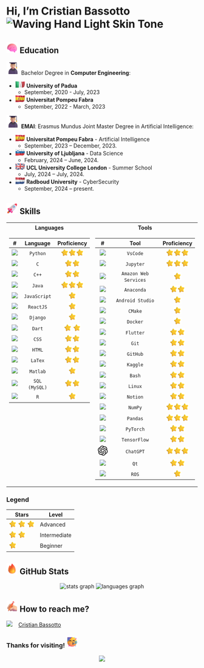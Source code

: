 # Hi, I’m Cristian Bassotto <img src="https://raw.githubusercontent.com/Tarikul-Islam-Anik/Animated-Fluent-Emojis/master/Emojis/Hand%20gestures/Waving%20Hand%20Light%20Skin%20Tone.png" alt="Waving Hand Light Skin Tone" height="50" /> 


## <img src="animations/brain.png" width="30"> Education

<img src="animations/student.png" width="35"> Bachelor Degree in **Computer Engineering**:
  - <img src="animations/italy.gif" width="25" /> **University of Padua**
    - September, 2020 - July, 2023
  - <img src="animations/spain.gif" width="25" /> **Universitat Pompeu Fabra**
    - September, 2022 - March, 2023
   
    
<img src="animations/student.png" width="35"> **EMAI**: Erasmus Mundus Joint Master Degree in Artificial Intelligence:
  - <img src="animations/spain.gif" width="25" /> **Universitat Pompeu Fabra** - Artificial Intelligence
    - September, 2023 – December, 2023.
  - <img src="animations/slovenia.gif" width="25" /> **University of Ljubljana** - Data Science
    - February, 2024 – June, 2024.
  - <img src="animations/uk.gif" width="25" /> **UCL University College London** - Summer School
    - July, 2024 – July, 2024.
  - <img src="animations/netherlands.gif" width="25" /> **Radboud University** - CyberSecurity
    - September, 2024 – present.
   
      
## <img src="animations/rocket.png" width="30"/>  Skills

<table>
<tr><th> Languages </th><th>Tools</th></tr>
<tr>
  <td valign="top">

| **#** | **Language** | **Proficiency** |
| :--------: | :-------: | :-----: |
| <a href="https://www.python.org/"><img src="https://cdn.jsdelivr.net/gh/devicons/devicon@latest/icons/python/python-original.svg" width="30"/> </a> | `Python`| <img src="animations/star.png" width="20"/><img src="animations/star.png" width="20"/><img src="animations/star.png" width="20"/> |
| <a href="https://en.wikipedia.org/wiki/C_(programming_language)"> <img src="https://cdn.jsdelivr.net/gh/devicons/devicon@latest/icons/c/c-original.svg" width="30"/></a> | `C` | <img src="animations/star.png" width="20"/><img src="animations/star.png" width="20"/> |
| <a href="https://en.wikipedia.org/wiki/C%2B%2B"><img src="https://cdn.jsdelivr.net/gh/devicons/devicon@latest/icons/cplusplus/cplusplus-original.svg" width="30"/></a> | `C++` | <img src="animations/star.png" width="20"/><img src="animations/star.png" width="20"/> |
|<a href="https://www.java.com/"><img src="https://cdn.jsdelivr.net/gh/devicons/devicon@latest/icons/java/java-original.svg" width="30"/></a> | `Java` | <img src="animations/star.png" width="20"/><img src="animations/star.png" width="20"/><img src="animations/star.png" width="20"/> |
|<a href="https://www.javascript.com/"><img src="https://cdn.jsdelivr.net/gh/devicons/devicon@latest/icons/javascript/javascript-original.svg" width="30"/></a>|`JavaScript` | <img src="animations/star.png" width="20"/> |
|<a href="https://reactjs.org/"><img src="https://cdn.jsdelivr.net/gh/devicons/devicon@latest/icons/react/react-original.svg" width="30"/></a> | `ReactJS` | <img src="animations/star.png" width="20"/> |
|<a href="https://www.djangoproject.com/"><img src="https://cdn.jsdelivr.net/gh/devicons/devicon@latest/icons/django/django-plain.svg" width="30"/></a>|`Django`| <img src="animations/star.png" width="20"/>|
|<a href="https://dart.dev/"><img src="https://cdn.jsdelivr.net/gh/devicons/devicon@latest/icons/dart/dart-original.svg" width="30"/></a>|`Dart`| <img src="animations/star.png" width="20"/> <img src="animations/star.png" width="20"/> |
|<a href="https://en.wikipedia.org/wiki/CSS"> <img src="https://cdn.jsdelivr.net/gh/devicons/devicon@latest/icons/css3/css3-original.svg" width="30"/> </a> | `CSS` | <img src="animations/star.png" width="20"/><img src="animations/star.png" width="20"/> |
|<a href="https://en.wikipedia.org/wiki/HTML"> <img src="https://cdn.jsdelivr.net/gh/devicons/devicon@latest/icons/html5/html5-original.svg" width="30"/></a> | `HTML` | <img src="animations/star.png" width="20"/><img src="animations/star.png" width="20"/> |
|<a href="https://www.latex-project.org/"> <img src="https://cdn.jsdelivr.net/gh/devicons/devicon@latest/icons/latex/latex-original.svg" width="30"/> </a> | `LaTex` | <img src="animations/star.png" width="20"/><img src="animations/star.png" width="20"/> |
|<a href="https://it.mathworks.com/products/matlab.html"> <img src="https://cdn.jsdelivr.net/gh/devicons/devicon@latest/icons/matlab/matlab-original.svg" width="30"/></a> | `Matlab` | <img src="animations/star.png" width="20"/> |
|<a href="https://www.mysql.com/"> <img src="https://cdn.jsdelivr.net/gh/devicons/devicon@latest/icons/mysql/mysql-original.svg" width="30"/></a> | `SQL (MySQL)` | <img src="animations/star.png" width="20"/><img src="animations/star.png" width="20"/> |
|<a href="https://www.r-project.org/"> <img src="https://cdn.jsdelivr.net/gh/devicons/devicon@latest/icons/r/r-original.svg" width="30"/></a> | `R` | <img src="animations/star.png" width="20"/> |

</td>
<td valign="top">

| **#** | **Tool** | **Proficiency** |
| :--------: | :-------: | :-----: |
|<a href="https://code.visualstudio.com/"> <img src="https://cdn.jsdelivr.net/gh/devicons/devicon@latest/icons/vscode/vscode-original.svg" width="30"/> </a> | `VsCode` | <img src="animations/star.png" width="20"/><img src="animations/star.png" width="20"/><img src="animations/star.png" width="20"/>|
|<a href="https://jupyter.org/"> <img src="https://cdn.jsdelivr.net/gh/devicons/devicon@latest/icons/jupyter/jupyter-original-wordmark.svg" width="30"/> </a> | `Jupyter` | <img src="animations/star.png" width="20"/><img src="animations/star.png" width="20"/><img src="animations/star.png" width="20"/>|
|<a href="https://aws.amazon.com/"> <img src="https://cdn.jsdelivr.net/gh/devicons/devicon@latest/icons/amazonwebservices/amazonwebservices-original-wordmark.svg" width="30"/> </a> | `Amazon Web Services` | <img src="animations/star.png" width="20"/> |
|<a href="https://www.anaconda.com/"> <img src="https://cdn.jsdelivr.net/gh/devicons/devicon@latest/icons/anaconda/anaconda-original.svg" width="30"/> </a> | `Anaconda` | <img src="animations/star.png" width="20"/><img src="animations/star.png" width="20"/> |
|<a href="https://developer.android.com/studio"> <img src="https://cdn.jsdelivr.net/gh/devicons/devicon@latest/icons/androidstudio/androidstudio-original.svg" width="30"/> </a> | `Android Studio` | <img src="animations/star.png" width="20"/> |
|<a href="https://cmake.org/"> <img src="https://cdn.jsdelivr.net/gh/devicons/devicon@latest/icons/cmake/cmake-original.svg" width="30"/> </a> | `CMake` | <img src="animations/star.png" width="20"/>|
|<a href="https://www.docker.com/"> <img src="https://cdn.jsdelivr.net/gh/devicons/devicon@latest/icons/docker/docker-original.svg" width="30"/> </a> | `Docker` | <img src="animations/star.png" width="20"/>|
|<a href="https://flutter.dev/"><img src="https://cdn.jsdelivr.net/gh/devicons/devicon@latest/icons/flutter/flutter-original.svg" width="30"/> </a> | `Flutter` | <img src="animations/star.png" width="20"/><img src="animations/star.png" width="20"/>|
|<a href="https://git-scm.com/"> <img src="https://cdn.jsdelivr.net/gh/devicons/devicon@latest/icons/git/git-original.svg" width="30"/> </a> | `Git` | <img src="animations/star.png" width="20"/><img src="animations/star.png" width="20"/>|
|<a href="https://github.com/"> <img src="https://cdn.jsdelivr.net/gh/devicons/devicon@latest/icons/github/github-original.svg" width="30"/></a> | `GitHub` | <img src="animations/star.png" width="20"/><img src="animations/star.png" width="20"/> |
|<a href="https://www.kaggle.com/"> <img src="https://cdn.jsdelivr.net/gh/devicons/devicon@latest/icons/kaggle/kaggle-original.svg" width="30"/> </a> | `Kaggle` | <img src="animations/star.png" width="20"/><img src="animations/star.png" width="20"/>|
|<a href="https://en.wikipedia.org/wiki/Bash_(Unix_shell)"> <img src="https://cdn.jsdelivr.net/gh/devicons/devicon@latest/icons/bash/bash-original.svg" width="30"/> </a> | `Bash` | <img src="animations/star.png" width="20"/><img src="animations/star.png" width="20"/>|
|<a href="https://www.linux.org/"> <img src="https://cdn.jsdelivr.net/gh/devicons/devicon@latest/icons/linux/linux-original.svg" width="30"/> </a> | `Linux` | <img src="animations/star.png" width="20"/><img src="animations/star.png" width="20"/>|
|<a href="https://www.notion.so/"> <img src="https://cdn.jsdelivr.net/gh/devicons/devicon@latest/icons/notion/notion-original.svg" width="30"/></a> | `Notion` | <img src="animations/star.png" width="20"/><img src="animations/star.png" width="20"/>|
|<a href="https://numpy.org/"> <img src="https://cdn.jsdelivr.net/gh/devicons/devicon@latest/icons/numpy/numpy-original.svg" width="30"/> </a> | `NumPy` | <img src="animations/star.png" width="20"/><img src="animations/star.png" width="20"/><img src="animations/star.png" width="20"/>|
|<a href="https://pandas.pydata.org/"> <img src="https://cdn.jsdelivr.net/gh/devicons/devicon@latest/icons/pandas/pandas-original.svg" width="30"/> </a> | `Pandas` | <img src="animations/star.png" width="20"/><img src="animations/star.png" width="20"/><img src="animations/star.png" width="20"/>|
|<a href="https://pytorch.org/"> <img src="https://cdn.jsdelivr.net/gh/devicons/devicon@latest/icons/pytorch/pytorch-original.svg" width="30"/></a> | `PyTorch` | <img src="animations/star.png" width="20"/><img src="animations/star.png" width="20"/>|
|<a href="https://www.tensorflow.org/"> <img src="https://cdn.jsdelivr.net/gh/devicons/devicon@latest/icons/tensorflow/tensorflow-original.svg" width="30"/></a> | `TensorFlow` | <img src="animations/star.png" width="20"/><img src="animations/star.png" width="20"/>|
|<a href="https://chatgpt.com/"> <img src="icons/chat-gpt.png" width="30"/></a> | `ChatGPT` | <img src="animations/star.png" width="20"/><img src="animations/star.png" width="20"/><img src="animations/star.png" width="20"/>|
|<a href="https://www.qt.io/"> <img src="https://cdn.jsdelivr.net/gh/devicons/devicon@latest/icons/qt/qt-original.svg" width="30"/></a> | `Qt` | <img src="animations/star.png" width="20"/><img src="animations/star.png" width="20"/>|
|<a href="https://www.ros.org/"> <img src="https://cdn.jsdelivr.net/gh/devicons/devicon@latest/icons/ros/ros-original.svg" width="30"/></a> | `ROS` | <img src="animations/star.png" width="20"/> |
</td>
</tr> 
</table>

### Legend

| Stars                                                      | Level  |
|------------------------------------------------------------|--------------|
| <img src="animations/star.png" width="20"/> <img src="animations/star.png" width="20"/> <img src="animations/star.png" width="20"/> | Advanced  |
| <img src="animations/star.png" width="20"/> <img src="animations/star.png" width="20"/> | Intermediate |
| <img src="animations/star.png" width="20"/>              | Beginner  |


## <img src="animations/fire.png" width="30" /> GitHub Stats

<div align="center">
  <img src="https://github-readme-stats.vercel.app/api?username=cristianbass01&hide_title=false&hide_rank=false&show_icons=true&include_all_commits=true&count_private=true&disable_animations=false&theme=blue-green&locale=en&hide_border=false" height="150" alt="stats graph"  />
  <img src="https://github-readme-stats.vercel.app/api/top-langs?username=cristianbass01&locale=en&hide_title=false&layout=compact&card_width=320&langs_count=6&theme=blue-green&hide_border=false&hide=jupyter%20%notebook,tex" height="150" alt="languages graph" />
</div>

## <img src="animations/writing_hand.png" width="30" /> How to reach me?  

<div>
  <img src="https://cdn.jsdelivr.net/gh/devicons/devicon@latest/icons/linkedin/linkedin-original.svg" width="25" />&nbsp;&nbsp;&nbsp;
  <a href="https://it.linkedin.com/in/cristian-bassotto-2a620122b"> Cristian Bassotto </a>
</div>

### Thanks for visiting! <img src="animations/party.png" width="30" />

<p align="center">
     <img src="https://capsule-render.vercel.app/api?type=waving&color=gradient&height=100&section=footer"/>
</p>
